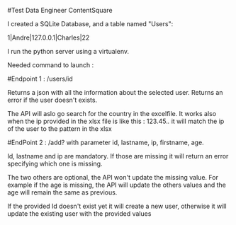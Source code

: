 #Test Data Engineer ContentSquare

I created a SQLite Database, and a table named "Users":

1|Andre|127.0.0.1|Charles|22

I run the python server using a virtualenv.

Needed command to launch :


#Endpoint 1 : /users/id

Returns a json with all the information about the selected user.
Returns an error if the user doesn't exists.

The API will aslo go search for the country in the excelfile.
It works also when the ip provided in the xlsx file is like this : 123.45.*.* it will match the ip of the user to the pattern in the xlsx


#EndPoint 2 : /add? with parameter id, lastname, ip, firstname, age.

Id, lastname and ip are mandatory. If those are missing it will return an error specifying which one is missing.


The two others are optional, the API won't update the missing value. For example if the age is missing, the API will update the others values and the age will remain the same as previous.

If the provided Id doesn't exist yet it will create a new user, otherwise it will update the existing user with the provided values
